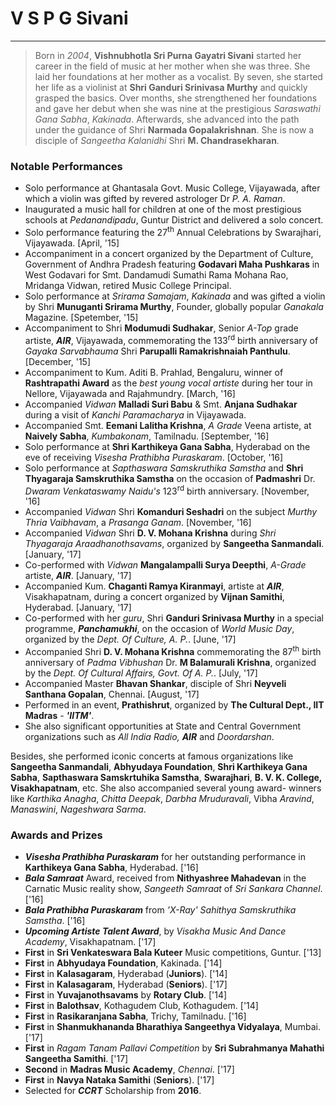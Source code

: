 ﻿
# V S P G Sivani
---
> Born in _2004_, **Vishnubhotla Sri Purna Gayatri Sivani** started her career in the field of music at her mother when she was three. She laid her foundations at her mother as a vocalist. By seven, she started her life as a violinist at **Shri Ganduri Srinivasa Murthy** and quickly grasped the basics. Over months, she strengthened her foundations and gave her debut when she was nine at the prestigious _Saraswathi Gana Sabha_, _Kakinada_. Afterwards, she advanced into the path under the guidance of Shri **Narmada Gopalakrishnan**. She is now a disciple of *Sangeetha Kalanidhi* Shri **M. Chandrasekharan**. 

### Notable Performances
- Solo performance at Ghantasala Govt. Music College, Vijayawada, after which a violin was gifted by revered astrologer Dr _P. A. Raman_.
- Inaugurated a music hall for children at one of the most prestigious schools at *Pedanandipadu*, Guntur District and delivered a solo concert.
- Solo performance featuring the 27<sup>th</sup> Annual Celebrations by Swarajhari, Vijayawada. [April, '15]
- Accompaniment in a concert organized by the Department of Culture, Government of Andhra Pradesh featuring **Godavari Maha Pushkaras** in West Godavari for Smt. Dandamudi Sumathi Rama Mohana Rao, Mridanga Vidwan, retired Music College Principal. 
- Solo performance at *Srirama Samajam*, *Kakinada* and was gifted a violin by Shri **Munuganti Srirama Murthy**, Founder, globally popular *Ganakala* Magazine. [Spetember, '15]
- Accompaniment to Shri **Modumudi Sudhakar**, Senior *A-Top* grade artiste, ***AIR***, Vijayawada, commemorating the 133<sup>rd</sup> birth anniversary of *Gayaka Sarvabhauma* Shri **Parupalli Ramakrishnaiah Panthulu**. [December, '15]
- Accompaniment to Kum. Aditi B. Prahlad, Bengaluru, winner of **Rashtrapathi Award** as the _best young vocal artiste_ during her tour in Nellore, Vijayawada and Rajahmundry. [March, '16]
- Accompanied _Vidwan_ **Malladi Suri Babu** & Smt. **Anjana Sudhakar** during a visit of _Kanchi Paramacharya_ in Vijayawada.
- Accompanied Smt. **Eemani Lalitha Krishna**, _A Grade_ Veena artiste, at **Naively Sabha**, _Kumbakonam_, Tamilnadu. [September, '16]
- Solo performance at **Shri Karthikeya Gana Sabha**, Hyderabad on the eve of receiving _Visesha Prathibha Puraskaram_. [October, '16]
- Solo performance at _Sapthaswara Samskruthika Samstha_ and **Shri Thyagaraja Samskruthika Samstha** on the occasion of **Padmashri** Dr. _Dwaram Venkataswamy Naidu's_ 123<sup>rd</sup> birth anniversary. [November, '16]
- Accompanied _Vidwan_ Shri **Komanduri Seshadri** on the subject _Murthy Thria Vaibhavam_, a *Prasanga Ganam*. [November, '16]
- Accompanied *Vidwan* Shri **D. V. Mohana Krishna** during *Shri Thyagaraja Araadhanothsavams*, organized by **Sangeetha Sanmandali**. [January, '17]
- Co-performed with *Vidwan* **Mangalampalli Surya Deepthi**, *A-Grade* artiste, ***AIR***. [January, '17]
- Accompanied Kum. **Chaganti Ramya Kiranmayi**, artiste at ***AIR***, Visakhapatnam, during a concert organized by **Vijnan Samithi**, Hyderabad. [January, '17]     
- Co-performed with her *guru*, Shri **Ganduri Srinivasa Murthy** in a special programme, ***Panchamukhi***, on the occasion of *World Music Day*, organized by the _Dept. Of Culture, A. P._. [June, '17]
- Accompanied Shri **D. V. Mohana Krishna** commemorating the 87<sup>th</sup> birth anniversary of *Padma Vibhushan* Dr. **M Balamurali Krishna**, organized by the *Dept. Of Cultural Affairs, Govt. Of A. P.*. [July, '17]
- Accompanied Master **Bhavan Shankar**, disciple of Shri **Neyveli Santhana Gopalan**, Chennai. [August, '17]
- Performed in an event, **Prathishrut**, organized by **The Cultural Dept., IIT Madras** - ***'IITM'***.
- She also significant opportunities at State and Central Government organizations such as _All India Radio, **AIR**_ and _Doordarshan_.

Besides, she performed iconic concerts at famous organizations like **Sangeetha Sanmandali**, **Abhyudaya Foundation**, **Shri Karthikeya Gana Sabha**, **Sapthaswara Samskrtuhika Samstha**, **Swarajhari**, **B. V. K. College, Visakhapatnam**, etc. She also accompanied several young award- winners like _Karthika Anagha_, _Chitta Deepak_, _Darbha Mruduravali_, Vibha _Aravind_, _Manaswini_, _Nageshwara Sarma_.

### Awards and Prizes
- **_Visesha Prathibha Puraskaram_** for her outstanding performance in **Karthikeya Gana Sabha**, Hyderabad. ['16]
- **_Bala Samraat_** Award, received from **Nithyashree Mahadevan** in the Carnatic Music reality show, _Sangeeth Samraat_ of _Sri Sankara Channel_. ['16]
- **_Bala Prathibha Puraskaram_** from _'X-Ray' Sahithya Samskruthika Samstha_. ['16]
- **_Upcoming Artiste Talent Award_**, by _Visakha Music And Dance Academy_, Visakhapatnam. ['17]
- **First** in **Sri Venkateswara Bala Kuteer** Music competitions, Guntur. ['13]
- **First** in **Abhyudaya Foundation**, Kakinada. ['14]
- **First** in **Kalasagaram**, Hyderabad (**Juniors**). ['14]
- **First** in **Kalasagaram**, Hyderabad (**Seniors**). ['17]
- **First** in **Yuvajanothsavams** by **Rotary Club**. ['14]
- **First** in **Balothsav**, Kothagudem Club, Kothagudem. ['14]
- **First** in **Rasikaranjana Sabha**, Trichy, Tamilnadu. ['16]
- **First** in **Shanmukhananda Bharathiya Sangeethya Vidyalaya**, Mumbai. ['17]
- **First** in _Ragam Tanam Pallavi Competition_ by **Sri Subrahmanya Mahathi Sangeetha Samithi**. ['17]
- **Second** in **Madras Music Academy**, *Chennai*. ['17]
- **First** in **Navya Nataka Samithi** (**Seniors**). ['17]
- Selected for **_CCRT_** Scholarship from **2016**.
